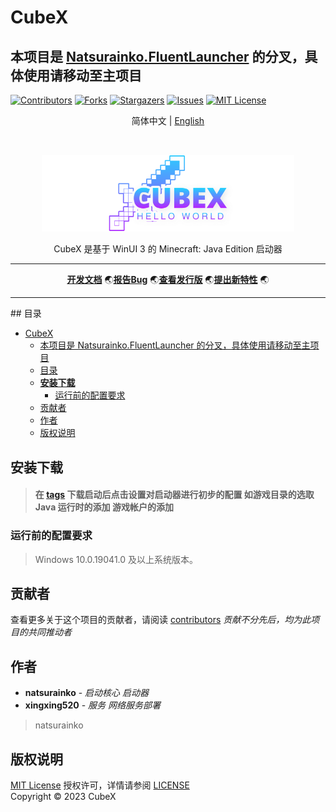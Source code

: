 # CubeX

## 本项目是 [Natsurainko.FluentLauncher](https://github.com/Xcube-Studio/Natsurainko.FluentLauncher) 的分叉，具体使用请移动至主项目

<!-- PROJECT SHIELDS -->

[![Contributors][contributors-shield]][contributors-url] [![Forks][forks-shield]][forks-url] [![Stargazers][stars-shield]][stars-url] [![Issues][issues-shield]][issues-url] [![MIT License][license-shield]][license-url]

<!-- PROJECT LOGO -->

  <p align="center">
      简体中文 |
      <a href="https://github.com/woyaodangrapper/CubeX/docs/README_EN.md">English</a>
    </p>

<br />

<p align="center">
  <a href="https://github.com/woyaodangrapper/CubeX/">
    <img src="/docs/images/logo.svg" alt="Logo" height="50%" width="80%">
  </a>
  <p align="center">
   CubeX 是基于 WinUI 3 的 Minecraft: Java Edition 启动器
    <br />
  
</p>

<div  align="center">

---

[**开发文档**](https://github.com/woyaodangrapper/CubeX/issues) :earth_asia:[**报告Bug**](https://github.com/woyaodangrapper/CubeX/issues) :earth_asia:[**查看发行版**](https://github.com/woyaodangrapper/CubeX/releases) :earth_asia:[**提出新特性**](https://github.com/woyaodangrapper/CubeX/issues) :earth_asia:

---

</div>
## 目录

- [CubeX](#cubex)
  - [本项目是 Natsurainko.FluentLauncher 的分叉，具体使用请移动至主项目](#本项目是-natsurainkofluentlauncher-的分叉具体使用请移动至主项目)
  - [目录](#目录)
  - [**安装下载**](#安装下载)
    - [运行前的配置要求](#运行前的配置要求)
  - [贡献者](#贡献者)
  - [作者](#作者)
  - [版权说明](#版权说明)

## **安装下载**

> #### 在 [tags](https://github.com/Xcube-Studio/Natsurainko.FluentLauncher/tags) 下载启动后点击设置对启动器进行初步的配置 如游戏目录的选取 Java 运行时的添加 游戏帐户的添加

### 运行前的配置要求

> Windows 10.0.19041.0 及以上系统版本。

## 贡献者

查看更多关于这个项目的贡献者，请阅读 [contributors](https://github.com/woyaodangrapper/CubeX/graphs/contributors)
*贡献不分先后，均为此项目的共同推动者*

## 作者

- **natsurainko** - *启动核心 启动器*
- **xingxing520** - *服务 网络服务部署*

> natsurainko <null>

## 版权说明

[MIT License](https://mit-license.org/) 授权许可，详情请参阅 [LICENSE](LICENSE)  
Copyright © 2023  CubeX

<!-- links -->
[contributors-shield]: https://img.shields.io/github/contributors/woyaodangrapper/CubeX.svg?style=flat-square
[contributors-url]: https://github.com/woyaodangrapper/CubeX/graphs/contributors
[forks-shield]: https://img.shields.io/github/forks/woyaodangrapper/CubeX.svg?style=flat-square
[forks-url]: https://github.com/woyaodangrapper/CubeX/network/members
[stars-shield]: https://img.shields.io/github/stars/woyaodangrapper/CubeX.svg?style=flat-square
[stars-url]: https://github.com/woyaodangrapper/CubeX/stargazers
[issues-shield]: https://img.shields.io/github/issues/woyaodangrapper/CubeX.svg?style=flat-square
[issues-url]: https://img.shields.io/github/issues/woyaodangrapper/CubeX.svg
[license-shield]: https://img.shields.io/github/license/woyaodangrapper/CubeX.svg?style=flat-square
[license-url]: https://github.com/woyaodangrapper/CubeX/blob/master/LICENSE.txt
